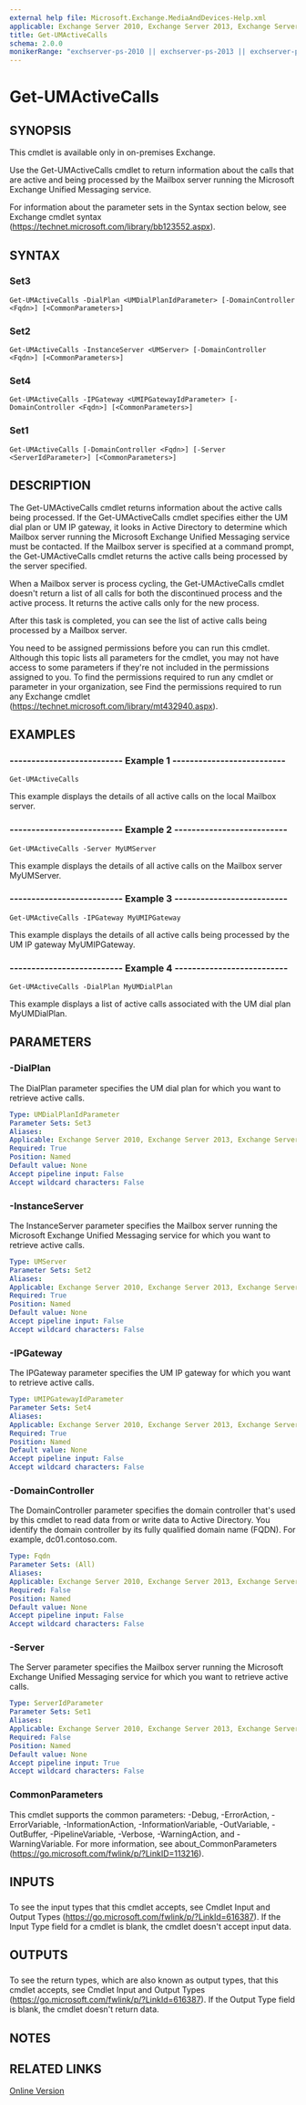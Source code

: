 ```yaml
---
external help file: Microsoft.Exchange.MediaAndDevices-Help.xml
applicable: Exchange Server 2010, Exchange Server 2013, Exchange Server 2016
title: Get-UMActiveCalls
schema: 2.0.0
monikerRange: "exchserver-ps-2010 || exchserver-ps-2013 || exchserver-ps-2016"
---
```


# Get-UMActiveCalls

## SYNOPSIS
This cmdlet is available only in on-premises Exchange.

Use the Get-UMActiveCalls cmdlet to return information about the calls that are active and being processed by the Mailbox server running the Microsoft Exchange Unified Messaging service.

For information about the parameter sets in the Syntax section below, see Exchange cmdlet syntax (https://technet.microsoft.com/library/bb123552.aspx).

## SYNTAX

### Set3
```
Get-UMActiveCalls -DialPlan <UMDialPlanIdParameter> [-DomainController <Fqdn>] [<CommonParameters>]
```

### Set2
```
Get-UMActiveCalls -InstanceServer <UMServer> [-DomainController <Fqdn>] [<CommonParameters>]
```

### Set4
```
Get-UMActiveCalls -IPGateway <UMIPGatewayIdParameter> [-DomainController <Fqdn>] [<CommonParameters>]
```

### Set1
```
Get-UMActiveCalls [-DomainController <Fqdn>] [-Server <ServerIdParameter>] [<CommonParameters>]
```

## DESCRIPTION
The Get-UMActiveCalls cmdlet returns information about the active calls being processed. If the Get-UMActiveCalls cmdlet specifies either the UM dial plan or UM IP gateway, it looks in Active Directory to determine which Mailbox server running the Microsoft Exchange Unified Messaging service must be contacted. If the Mailbox server is specified at a command prompt, the Get-UMActiveCalls cmdlet returns the active calls being processed by the server specified.

When a Mailbox server is process cycling, the Get-UMActiveCalls cmdlet doesn't return a list of all calls for both the discontinued process and the active process. It returns the active calls only for the new process.

After this task is completed, you can see the list of active calls being processed by a Mailbox server.

You need to be assigned permissions before you can run this cmdlet. Although this topic lists all parameters for the cmdlet, you may not have access to some parameters if they're not included in the permissions assigned to you. To find the permissions required to run any cmdlet or parameter in your organization, see Find the permissions required to run any Exchange cmdlet (https://technet.microsoft.com/library/mt432940.aspx).

## EXAMPLES

### -------------------------- Example 1 --------------------------
```
Get-UMActiveCalls
```

This example displays the details of all active calls on the local Mailbox server.

### -------------------------- Example 2 --------------------------
```
Get-UMActiveCalls -Server MyUMServer
```

This example displays the details of all active calls on the Mailbox server MyUMServer.

### -------------------------- Example 3 --------------------------
```
Get-UMActiveCalls -IPGateway MyUMIPGateway
```

This example displays the details of all active calls being processed by the UM IP gateway MyUMIPGateway.

### -------------------------- Example 4 --------------------------
```
Get-UMActiveCalls -DialPlan MyUMDialPlan
```

This example displays a list of active calls associated with the UM dial plan MyUMDialPlan.

## PARAMETERS

### -DialPlan
The DialPlan parameter specifies the UM dial plan for which you want to retrieve active calls.

```yaml
Type: UMDialPlanIdParameter
Parameter Sets: Set3
Aliases:
Applicable: Exchange Server 2010, Exchange Server 2013, Exchange Server 2016
Required: True
Position: Named
Default value: None
Accept pipeline input: False
Accept wildcard characters: False
```

### -InstanceServer
The InstanceServer parameter specifies the Mailbox server running the Microsoft Exchange Unified Messaging service for which you want to retrieve active calls.

```yaml
Type: UMServer
Parameter Sets: Set2
Aliases:
Applicable: Exchange Server 2010, Exchange Server 2013, Exchange Server 2016
Required: True
Position: Named
Default value: None
Accept pipeline input: False
Accept wildcard characters: False
```

### -IPGateway
The IPGateway parameter specifies the UM IP gateway for which you want to retrieve active calls.

```yaml
Type: UMIPGatewayIdParameter
Parameter Sets: Set4
Aliases:
Applicable: Exchange Server 2010, Exchange Server 2013, Exchange Server 2016
Required: True
Position: Named
Default value: None
Accept pipeline input: False
Accept wildcard characters: False
```

### -DomainController
The DomainController parameter specifies the domain controller that's used by this cmdlet to read data from or write data to Active Directory. You identify the domain controller by its fully qualified domain name (FQDN). For example, dc01.contoso.com.

```yaml
Type: Fqdn
Parameter Sets: (All)
Aliases:
Applicable: Exchange Server 2010, Exchange Server 2013, Exchange Server 2016
Required: False
Position: Named
Default value: None
Accept pipeline input: False
Accept wildcard characters: False
```

### -Server
The Server parameter specifies the Mailbox server running the Microsoft Exchange Unified Messaging service for which you want to retrieve active calls.

```yaml
Type: ServerIdParameter
Parameter Sets: Set1
Aliases:
Applicable: Exchange Server 2010, Exchange Server 2013, Exchange Server 2016
Required: False
Position: Named
Default value: None
Accept pipeline input: True
Accept wildcard characters: False
```

### CommonParameters
This cmdlet supports the common parameters: -Debug, -ErrorAction, -ErrorVariable, -InformationAction, -InformationVariable, -OutVariable, -OutBuffer, -PipelineVariable, -Verbose, -WarningAction, and -WarningVariable. For more information, see about_CommonParameters (https://go.microsoft.com/fwlink/p/?LinkID=113216).

## INPUTS

###  
To see the input types that this cmdlet accepts, see Cmdlet Input and Output Types (https://go.microsoft.com/fwlink/p/?LinkId=616387). If the Input Type field for a cmdlet is blank, the cmdlet doesn't accept input data.

## OUTPUTS

###  
To see the return types, which are also known as output types, that this cmdlet accepts, see Cmdlet Input and Output Types (https://go.microsoft.com/fwlink/p/?LinkId=616387). If the Output Type field is blank, the cmdlet doesn't return data.

## NOTES

## RELATED LINKS

[Online Version](https://technet.microsoft.com/library/4c7418a5-783c-4db7-82da-49ceaa3d534f.aspx)
